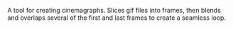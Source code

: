 A tool for creating cinemagraphs.
Slices gif files into frames, then blends and overlaps several of the first and last frames to create a seamless loop.